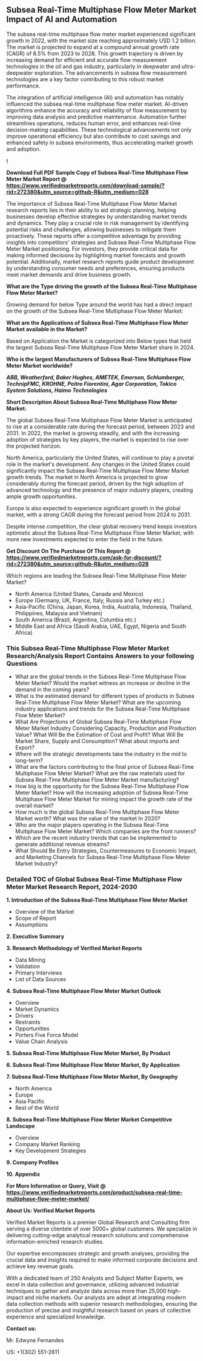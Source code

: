 <h2>Subsea Real-Time Multiphase Flow Meter Market Impact of AI and Automation</h2><p>The subsea real-time multiphase flow meter market experienced significant growth in 2022, with the market size reaching approximately USD 1.2 billion. The market is projected to expand at a compound annual growth rate (CAGR) of 8.5% from 2023 to 2028. This growth trajectory is driven by increasing demand for efficient and accurate flow measurement technologies in the oil and gas industry, particularly in deepwater and ultra-deepwater exploration. The advancements in subsea flow measurement technologies are a key factor contributing to this robust market performance.</p><p>The integration of artificial intelligence (AI) and automation has notably influenced the subsea real-time multiphase flow meter market. AI-driven algorithms enhance the accuracy and reliability of flow measurement by improving data analysis and predictive maintenance. Automation further streamlines operations, reduces human error, and enhances real-time decision-making capabilities. These technological advancements not only improve operational efficiency but also contribute to cost savings and enhanced safety in subsea environments, thus accelerating market growth and adoption.</p>t</p><p id="" class=""><strong>Download Full PDF Sample Copy of Subsea Real-Time Multiphase Flow Meter Market Report @ <a href="https://www.verifiedmarketreports.com/download-sample/?rid=272380&utm_source=github-R&utm_medium=028" target="_blank">https://www.verifiedmarketreports.com/download-sample/?rid=272380&utm_source=github-R&utm_medium=028</a></strong></p><p>The importance of&nbsp;Subsea Real-Time Multiphase Flow Meter Market research reports lies in their ability to aid strategic planning, helping businesses develop effective strategies by understanding market trends and dynamics. They play a crucial role in risk management by identifying potential risks and challenges, allowing businesses to mitigate them proactively. These reports offer a competitive advantage by providing insights into competitors' strategies and Subsea Real-Time Multiphase Flow Meter Market positioning. For investors, they provide critical data for making informed decisions by highlighting market forecasts and growth potential. Additionally, market research reports guide product development by understanding consumer needs and preferences, ensuring products meet market demands and drive business growth.</p><p><strong>What are the&nbsp;Type driving the growth of the Subsea Real-Time Multiphase Flow Meter Market?</strong></p><p id="" class="">Growing demand for below Type around the world has had a direct impact on the growth of the Subsea Real-Time Multiphase Flow Meter Market:</p><em><strong></strong></em></p><strong>What are the&nbsp;Applications&nbsp;of Subsea Real-Time Multiphase Flow Meter Market available in the Market?</strong></p><p id="" class="">Based on Application the Market is categorized into Below types that held the largest Subsea Real-Time Multiphase Flow Meter Market share In 2024.</p><em><strong></strong></em></p><strong>Who is the largest Manufacturers of Subsea Real-Time Multiphase Flow Meter Market worldwide?</strong></p><p><em><strong>ABB, Weatherford, Baker Hughes, AMETEK, Emerson, Schlumberger, TechnipFMC, KROHNE, Peitro Fiorentini, Agar Corporation, Tokico System Solutions, Haimo Technologies</strong></em></p><p id="" class=""><strong>Short Description About Subsea Real-Time Multiphase Flow Meter Market:</strong></p><p>The global Subsea Real-Time Multiphase Flow Meter Market is anticipated to rise at a considerable rate during the forecast period, between 2023 and 2031. In 2022, the market is growing steadily, and with the increasing adoption of strategies by key players, the market is expected to rise over the projected horizon.</p><p>North America, particularly the United States, will continue to play a pivotal role in the market's development. Any changes in the United States could significantly impact the Subsea Real-Time Multiphase Flow Meter Market growth trends. The market in North America is projected to grow considerably during the forecast period, driven by the high adoption of advanced technology and the presence of major industry players, creating ample growth opportunities.</p><p>Europe is also expected to experience significant growth in the global market, with a strong CAGR during the forecast period from 2024 to 2031.</p><p>Despite intense competition, the clear global recovery trend keeps investors optimistic about the Subsea Real-Time Multiphase Flow Meter Market, with more new investments expected to enter the field in the future.</p><p id="" class=""><strong>Get Discount On The Purchase Of This Report @ <a href="https://www.verifiedmarketreports.com/ask-for-discount/?rid=272380&utm_source=github-R&utm_medium=028" target="_blank">https://www.verifiedmarketreports.com/ask-for-discount/?rid=272380&utm_source=github-R&utm_medium=028</a></strong></p>Which regions are leading the Subsea Real-Time Multiphase Flow Meter Market?</p><ul><li>North America (United States, Canada and Mexico)</li><li>Europe (Germany, UK, France, Italy, Russia and Turkey etc.)</li><li>Asia-Pacific (China, Japan, Korea, India, Australia, Indonesia, Thailand, Philippines, Malaysia and Vietnam)</li><li>South America (Brazil, Argentina, Columbia etc.)</li><li>Middle East and Africa (Saudi Arabia, UAE, Egypt, Nigeria and South Africa)</li></ul><h3 id="" class="">This Subsea Real-Time Multiphase Flow Meter Market Research/Analysis Report Contains Answers to your following Questions</h3><ul><li>What are the global trends in the Subsea Real-Time Multiphase Flow Meter Market? Would the market witness an increase or decline in the demand in the coming years?</li><li>What is the estimated demand for different types of products in Subsea Real-Time Multiphase Flow Meter Market? What are the upcoming industry applications and trends for the Subsea Real-Time Multiphase Flow Meter Market?</li><li>What Are Projections of Global Subsea Real-Time Multiphase Flow Meter Market Industry Considering Capacity, Production and Production Value? What Will Be the Estimation of Cost and Profit? What Will Be Market Share, Supply and Consumption? What about imports and Export?</li><li>Where will the strategic developments take the industry in the mid to long-term?</li><li>What are the factors contributing to the final price of Subsea Real-Time Multiphase Flow Meter Market? What are the raw materials used for Subsea Real-Time Multiphase Flow Meter Market manufacturing?</li><li>How big is the opportunity for the Subsea Real-Time Multiphase Flow Meter Market? How will the increasing adoption of Subsea Real-Time Multiphase Flow Meter Market for mining impact the growth rate of the overall market?</li><li>How much is the global Subsea Real-Time Multiphase Flow Meter Market worth? What was the value of the market In 2020?</li><li>Who are the major players operating in the Subsea Real-Time Multiphase Flow Meter Market? Which companies are the front runners?</li><li>Which are the recent industry trends that can be implemented to generate additional revenue streams?</li><li>What Should Be Entry Strategies, Countermeasures to Economic Impact, and Marketing Channels for Subsea Real-Time Multiphase Flow Meter Market Industry?</li></ul><h3 id="" class="">Detailed TOC of Global Subsea Real-Time Multiphase Flow Meter Market Research Report, 2024-2030</h3><p id="" class=""><strong>1. Introduction of the Subsea Real-Time Multiphase Flow Meter Market</strong></p><ul><li>Overview of the Market</li><li>Scope of Report</li><li>Assumptions</li></ul><p id="" class=""><strong>2. Executive Summary</strong></p><p id="" class=""><strong>3. Research Methodology of Verified Market Reports</strong></p><ul><li>Data Mining</li><li>Validation</li><li>Primary Interviews</li><li>List of Data Sources</li></ul><p id="" class=""><strong>4. Subsea Real-Time Multiphase Flow Meter Market Outlook</strong></p><ul><li>Overview</li><li>Market Dynamics</li><li>Drivers</li><li>Restraints</li><li>Opportunities</li><li>Porters Five Force Model</li><li>Value Chain Analysis</li></ul><p id="" class=""><strong>5. Subsea Real-Time Multiphase Flow Meter Market, By Product</strong></p><p id="" class=""><strong>6. Subsea Real-Time Multiphase Flow Meter Market, By Application</strong></p><p id="" class=""><strong>7. Subsea Real-Time Multiphase Flow Meter Market, By Geography</strong></p><ul><li>North America</li><li>Europe</li><li>Asia Pacific</li><li>Rest of the World</li></ul><p id="" class=""><strong>8. Subsea Real-Time Multiphase Flow Meter Market Competitive Landscape</strong></p><ul><li>Overview</li><li>Company Market Ranking</li><li>Key Development Strategies</li></ul><p id="" class=""><strong>9. Company Profiles</strong></p><p id="" class=""><strong>10. Appendix</strong></p><p id="" class=""><strong>For More Information or Query, Visit @ <a href="https://www.verifiedmarketreports.com/product/subsea-real-time-multiphase-flow-meter-market/" target="_blank">https://www.verifiedmarketreports.com/product/subsea-real-time-multiphase-flow-meter-market/</a></strong></p><p id="" class=""><strong>About Us: Verified Market Reports</strong></p><p id="" class="">Verified Market Reports is a premier Global Research and Consulting firm serving a diverse clientele of over 5000+ global customers. We specialize in delivering cutting-edge analytical research solutions and comprehensive information-enriched research studies.</p><p id="" class="">Our expertise encompasses strategic and growth analyses, providing the crucial data and insights required to make informed corporate decisions and achieve key revenue goals.</p><p id="" class="">With a dedicated team of 250 Analysts and Subject Matter Experts, we excel in data collection and governance, utilizing advanced industrial techniques to gather and analyze data across more than 25,000 high-impact and niche markets. Our analysts are adept at integrating modern data collection methods with superior research methodologies, ensuring the production of precise and insightful research based on years of collective experience and specialized knowledge.</p><p id="" class=""><strong>Contact us:</strong></p><p id="" class="">Mr. Edwyne Fernandes</p><p id="" class="">US: +1(302) 551-2611</p>
